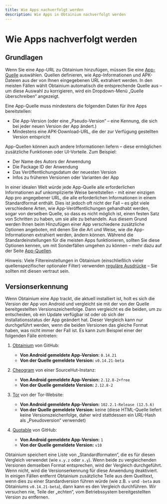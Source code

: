 ```yaml
---
title: Wie Apps nachverfolgt werden
description: Wie Apps in Obtainium nachverfolgt werden
---
```


# Wie Apps nachverfolgt werden

## Grundlagen

Wenn Sie eine App-URL zu Obtainium hinzufügen, müssen Sie eine [App-Quelle](/de/sources/) auswählen. Quellen definieren, wie App-Informationen und APK-Dateien aus der von Ihnen eingegebenen URL extrahiert werden. In den meisten Fällen wählt Obtainium automatisch die entsprechende Quelle aus – um diese Auswahl zu korrigieren, wird ein Dropdown-Menü „Quelle überschreiben“ angezeigt.

Eine App-Quelle muss mindestens die folgenden Daten für ihre Apps bereitstellen:

- Die App-Version (oder eine „Pseudo-Version“ – eine Kennung, die sich bei jeder neuen Version der App ändert.)
- Mindestens eine APK-Download-URL, die der zur Verfügung gestellten Version entspricht

App-Quellen können auch andere Informationen liefern – diese ermöglichen zusätzliche Funktionen oder UI-Vorteile. Zum Beispiel:

- Der Name des Autors der Anwendung
- Die Package ID der Anwendung
- Das Veröffentlichungsdatum der neuesten Version
- Infos zu früheren Versionen oder Varianten der App

In einer idealen Welt würde jede App-Quelle alle erforderlichen Informationen auf unkomplizierte Weise bereitstellen - mit einer einzigen App pro angegebener URL, die alle erforderlichen Informationen in einem Standardformat enthält. Dies ist jedoch oft nicht der Fall – es gibt viele verschiedene Arten, wie App-Veröffentlichungen gehandhabt werden, sogar von derselben Quelle, so dass es nicht möglich ist, einen festen Satz von Schritten zu haben, um sie alle zu behandeln. Aus diesem Grund werden Ihnen beim Hinzufügen einer App verschiedene zusätzliche Optionen angeboten, mit denen Sie die Art und Weise, wie die App-Informationen extrahiert werden, ändern können. Während die Standardeinstellungen für die meisten Apps funktionieren, sollten Sie diese Optionen kennen, um mit Sonderfällen umgehen zu können – mehr dazu auf der Seite [App-Quellen](/de/sources/).

Hinweis: Viele Filtereinstellungen in Obtainium (einschließlich vieler quellenspezifischer optionaler Filter) verwenden [reguläre Ausdrücke](https://developer.mozilla.org/de/docs/Web/JavaScript/Guide/Regular_expressions) – Sie sollten mit diesen vertraut sein.

## Versionserkennung

Wenn Obtainium eine App trackt, die aktuell installiert ist, holt es sich die Version der App von Android und vergleicht sie mit der von der Quelle bereitgestellten Versionszeichenfolge. Dann vergleicht es die beiden, um zu entscheiden, ob ein Update verfügbar ist oder ob sich der Installationsstatus der App geändert hat. Dieser Vergleich kann nur durchgeführt werden, wenn die beiden Versionen das gleiche Format haben, was nicht immer der Fall ist. Es kann zum Beispiel einer der folgenden Fälle eintreten:

1. [Obtainium](https://github.com/ImranR98/Obtainium/releases/tag/v0.14.21-beta) von GitHub:

    - **Von Android gemeldete App-Version:** `0.14.21`
    - **Von der Quelle gemeldete Version:** `v0.14.21-beta` 

2. [Cheogram](https://git.singpolyma.net/cheogram-android/refs/2.12.8-2) von einer SourceHut-Instanz:

    - **Von Android gemeldete App-Version:** `2.12.8-2+free`
    - **Von der Quelle gemeldete Version:** `2.12.8-2`

3. [Tor](https://www.torproject.org/download/) von der Tor-Website:

    - **Von Android gemeldete App-Version:** `102.2.1-Release (12.5.6)`
    - **Von der Quelle gemeldete Version:** keine (diese HTML-Quelle liefert keine Versionszeichenfolge, daher wird stattdessen ein URL-Hash als „Pseudoversion“ verwendet)

4. [Quotable](https://github.com/Lijukay/Qwotable/releases/tag/v10) von GitHub:

    - **Von Android gemeldete App-Version:** `1`
    - **Von der Quelle gemeldete Version:** `v10`

Obtainium speichert eine Liste von „Standardformaten“, die es für diesen Vergleich verwendet (wie `x.y.z` oder `x.y`). Wenn beide zu vergleichenden Versionen demselben Format entsprechen, wird der Vergleich durchgeführt. Wenn nicht, wird die Versionserkennung für diese Anwendung deaktiviert. In einigen Fällen entfernt Obtainium zusätzliche Teile aus dem Quelltext, wenn dies zu einer Standardversion führen würde (wie z.B. `v` und `-beta` aus Obtainiums `v0.14.21-beta`), dann kann es den Vergleich durchführen. Wir versuchen nie, Teile der „echten“, vom Betriebssystem bereitgestellten Version zu entfernen.
